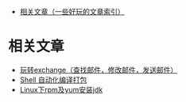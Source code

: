 - [相关文章（一些好玩的文章索引）](#相关文章：)
# 相关文章
- [玩转exchange（查找邮件，修改邮件，发送邮件）](https://blog.csdn.net/liuyuqin1991/article/details/86583927)
- [Shell 自动化编译打包](https://blog.csdn.net/liuyuqin1991/article/details/78855230)
- [Linux下rpm及yum安装jdk](https://blog.csdn.net/hg_harvey/article/details/738240840)